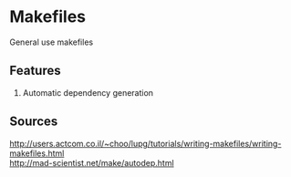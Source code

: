 Makefiles
=========
General use makefiles  

Features
--------
1) Automatic dependency generation  

Sources
-------
http://users.actcom.co.il/~choo/lupg/tutorials/writing-makefiles/writing-makefiles.html  
http://mad-scientist.net/make/autodep.html  